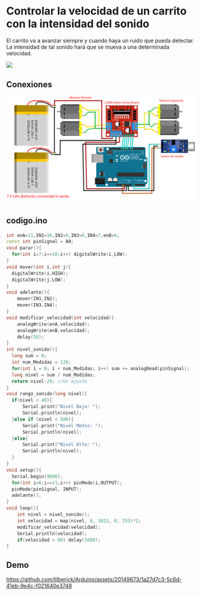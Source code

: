 # Controlar la velocidad de un carrito con la intensidad del sonido

El carrito va a avanzar siempre y cuando haya un ruido que pueda detectar. La intensidad de tal sonido hará que se mueva a una determinada velocidad.

![](.img/1.png)

## Conexiones

![](.img/3.png)

## codigo.ino

```cpp
int enA=11,IN1=10,IN2=9,IN3=8,IN4=7,enB=6;
const int pinSignal = A0;
void parar(){
  for(int i=7;i<=10;i++) digitalWrite(i,LOW);
}
void mover(int i,int j){
  digitalWrite(i,HIGH);
  digitalWrite(j,LOW);
}
void adelante(){
    mover(IN1,IN2);
    mover(IN3,IN4);
}
void modificar_velocidad(int velocidad){
    analogWrite(enA,velocidad);
    analogWrite(enB,velocidad);
    delay(50);
}
int nivel_sonido(){
  long sum = 0;
  int num_Medidas = 128;
  for(int i = 0; i < num_Medidas; i++) sum += analogRead(pinSignal);
  long nivel = sum / num_Medidas;
  return nivel-20; //Un ajuste
}
void rango_sonido(long nivel){
  if(nivel < 40){
      Serial.print("Nivel Bajo: ");
      Serial.println(nivel);
  }else if (nivel < 500){
      Serial.print("Nivel Medio: ");
      Serial.println(nivel);
  }else{
      Serial.print("Nivel Alto: ");
      Serial.println(nivel);
  }
}
void setup(){
  Serial.begin(9600);
  for(int i=6;i<=11;i++) pinMode(i,OUTPUT);
  pinMode(pinSignal, INPUT);
  adelante();
}
void loop(){
    int nivel = nivel_sonido();
    int velocidad = map(nivel, 0, 1023, 0, 255)*2;
    modificar_velocidad(velocidad);
    Serial.println(velocidad);
    if(velocidad > 90) delay(1000);
}
```

## Demo

https://github.com/lilberick/Arduino/assets/20149673/1a27d7c3-5c6d-41eb-9e4c-f021640e3748

